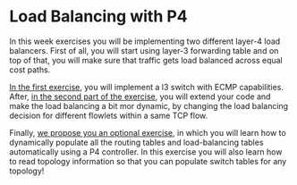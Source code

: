 # Load Balancing with P4

In this week exercises you will be implementing two different layer-4 load
balancers. First of all, you will start using layer-3 forwarding table and on
top of that, you will make sure that traffic gets load balanced across equal
cost paths.

[In the first exercise](./01-ECMP), you will implement a l3 switch with ECMP
capabilities. After, [in the second part of the
exercise](./02-Flowlet_Switching), you will extend your code and make the load
balancing a bit mor dynamic, by changing the load balancing decision for
different flowlets within a same TCP flow.

Finally, [we propose you an optional exercise](./03-Dynamic_Routing), in which
you will learn how to dynamically populate all the routing tables and
load-balancing tables automatically using a P4 controller. In this exercise you
will also learn how to read topology information so that you can populate switch
tables for any topology!